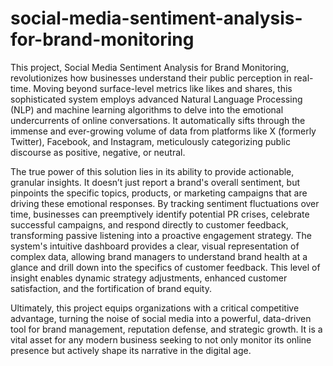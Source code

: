 # social-media-sentiment-analysis-for-brand-monitoring

This project, Social Media Sentiment Analysis for Brand Monitoring, revolutionizes how businesses understand their public perception in real-time. Moving beyond surface-level metrics like likes and shares, this sophisticated system employs advanced Natural Language Processing (NLP) and machine learning algorithms to delve into the emotional undercurrents of online conversations. It automatically sifts through the immense and ever-growing volume of data from platforms like X (formerly Twitter), Facebook, and Instagram, meticulously categorizing public discourse as positive, negative, or neutral.

The true power of this solution lies in its ability to provide actionable, granular insights. It doesn’t just report a brand's overall sentiment, but pinpoints the specific topics, products, or marketing campaigns that are driving these emotional responses. By tracking sentiment fluctuations over time, businesses can preemptively identify potential PR crises, celebrate successful campaigns, and respond directly to customer feedback, transforming passive listening into a proactive engagement strategy. The system's intuitive dashboard provides a clear, visual representation of complex data, allowing brand managers to understand brand health at a glance and drill down into the specifics of customer feedback. This level of insight enables dynamic strategy adjustments, enhanced customer satisfaction, and the fortification of brand equity.

Ultimately, this project equips organizations with a critical competitive advantage, turning the noise of social media into a powerful, data-driven tool for brand management, reputation defense, and strategic growth. It is a vital asset for any modern business seeking to not only monitor its online presence but actively shape its narrative in the digital age.
